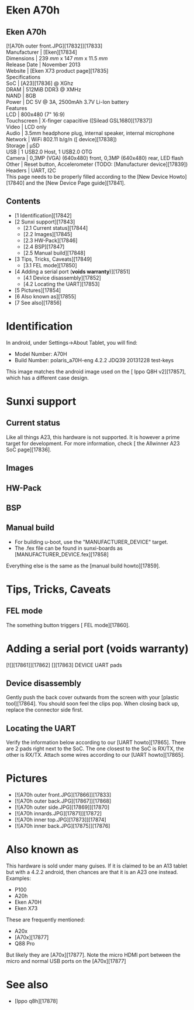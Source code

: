 # Eken A70h
Eken A70h  
---  
[![A70h outer front.JPG][17832]][17833]  
Manufacturer |  [Eken][17834]  
Dimensions |  239 _mm_ x 147 _mm_ x 11.5 _mm_  
Release Date |  November 2013   
Website |  [Eken X73 product page][17835]  
Specifications   
SoC |  [A23][17836] @ XGhz   
DRAM |  512MiB DDR3 @ XMHz   
NAND |  8GB   
Power |  DC 5V @ 3A, 2500mAh 3.7V Li-Ion battery   
Features   
LCD |  800x480 (7" 16:9)   
Touchscreen |  X-finger capacitive ([Silead GSL1680][17837])   
Video |  LCD only   
Audio |  3.5mm headphone plug, internal speaker, internal microphone   
Network |  WiFi 802.11 b/g/n ([ device][17838])   
Storage |  µSD   
USB |  1 USB2.0 Host, 1 USB2.0 OTG   
Camera |  0,3MP (VGA) (640x480) front, 0,3MP (640x480) rear, LED flash   
Other |  Reset button, Accelerometer (TODO: [Manufacturer device][17839])   
Headers |  UART, I2C   
This page needs to be properly filled according to the [New Device Howto][17840] and the [New Device Page guide][17841].
## Contents
  * [1 Identification][17842]
  * [2 Sunxi support][17843]
    * [2.1 Current status][17844]
    * [2.2 Images][17845]
    * [2.3 HW-Pack][17846]
    * [2.4 BSP][17847]
    * [2.5 Manual build][17848]
  * [3 Tips, Tricks, Caveats][17849]
    * [3.1 FEL mode][17850]
  * [4 Adding a serial port (**voids warranty**)][17851]
    * [4.1 Device disassembly][17852]
    * [4.2 Locating the UART][17853]
  * [5 Pictures][17854]
  * [6 Also known as][17855]
  * [7 See also][17856]

# Identification
In android, under Settings->About Tablet, you will find: 
  * Model Number: A70H
  * Build Number: polaris_a70H-eng 4.2.2 JDQ39 20131228 test-keys

This image matches the android image used on the [ Ippo Q8H v2][17857], which has a different case design. 
# Sunxi support
## Current status
Like all things A23, this hardware is not supported. It is however a prime target for development. For more information, check [ the Allwinner A23 SoC page][17836]. 
## Images
## HW-Pack
## BSP
## Manual build
  * For building u-boot, use the "MANUFACTURER_DEVICE" target.
  * The .fex file can be found in sunxi-boards as [MANUFACTURER_DEVICE.fex][17858]

Everything else is the same as the [manual build howto][17859]. 
# Tips, Tricks, Caveats
## FEL mode
The something button triggers [ FEL mode][17860]. 
# Adding a serial port (**voids warranty**)
[![][17861]][17862]
[][17863]
DEVICE UART pads
## Device disassembly
Gently push the back cover outwards from the screen with your [plastic tool][17864]. You should soon feel the clips pop. When closing back up, replace the connector side first. 
## Locating the UART
Verify the information below according to our [UART howto][17865].
There are 2 pads right next to the SoC. The one closest to the SoC is RX/TX, the other is RX/TX. Attach some wires according to our [UART howto][17865]. 
# Pictures
  * [![A70h outer front.JPG][17866]][17833]
  * [![A70h outer back.JPG][17867]][17868]
  * [![A70h outer side.JPG][17869]][17870]
  * [![A70h innards.JPG][17871]][17872]
  * [![A70h inner top.JPG][17873]][17874]
  * [![A70h inner back.JPG][17875]][17876]

# Also known as
This hardware is sold under many guises. If it is claimed to be an A13 tablet but with a 4.2.2 android, then chances are that it is an A23 one instead. 
Examples: 
  * P100
  * A20h
  * Eken A70H
  * Eken X73

These are frequently mentioned: 
  * A20x
  * [A70x][17877]
  * Q88 Pro

But likely they are [A70x][17877]. Note the micro HDMI port between the micro and normal USB ports on the [A70x][17877]
# See also
  * [Ippo q8h][17878]
